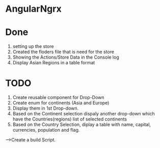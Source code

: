 # AngularNgrx
# Done
1. setting up the store
2. Created the floders file that is need for the store
3. Showing the Actions/Store Data in the Console log
4. Display Asian Regions in a table format

# TODO
1. Create reusable component for Drop-Down
2. Create enum for continents (Asia and Europe)
3. Display them in 1st Drop-down.
4. Based on the Continent selection dispaly another drop-down which have the Countries(regions) list of selected continents
5. Based on the Country Selection, diplay a table with name, capital, currencies, population and flag.


-->Create a build Script.

